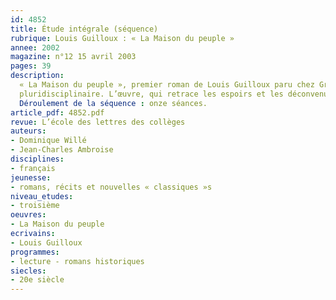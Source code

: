 ```yaml
---
id: 4852
title: Étude intégrale (séquence)
rubrique: Louis Guilloux : « La Maison du peuple »
annee: 2002
magazine: n°12 15 avril 2003
pages: 39
description: 
  « La Maison du peuple », premier roman de Louis Guilloux paru chez Grasset en 1927, constitue un support idéal pour découvrir, en troisième ou en seconde, un écrivain qui reste aujourd’hui largement absent des manuels scolaires. En dépit de son évidente simplicité formelle (il s’agit d’un récit linéaire, écrit dans un style dépouillé), « La Maison du peuple » offre de nombreuses pistes de réflexion et se révèle particulièrement propice à un travail
  pluridisciplinaire. L’œuvre, qui retrace les espoirs et les déconvenues des militants socialistes de Saint-Brieuc regroupés autour du père du narrateur, apparaît à la fois comme un témoignage sur la vie quotidienne d’une famille pauvre et comme un livre engagé, clairement ancré dans l’histoire politique et sociale de la Belle Époque. Son étude permet, en classe de troisième, d’enrichir et de réutiliser les connaissances acquises en histoire-géographie en fin de quatrième.
  Déroulement de la séquence : onze séances.
article_pdf: 4852.pdf
revue: L’école des lettres des collèges
auteurs:
- Dominique Willé
- Jean-Charles Ambroise
disciplines:
- français
jeunesse:
- romans, récits et nouvelles « classiques »s
niveau_etudes:
- troisième
oeuvres:
- La Maison du peuple
ecrivains:
- Louis Guilloux
programmes:
- lecture - romans historiques
siecles:
- 20e siècle
---
```

